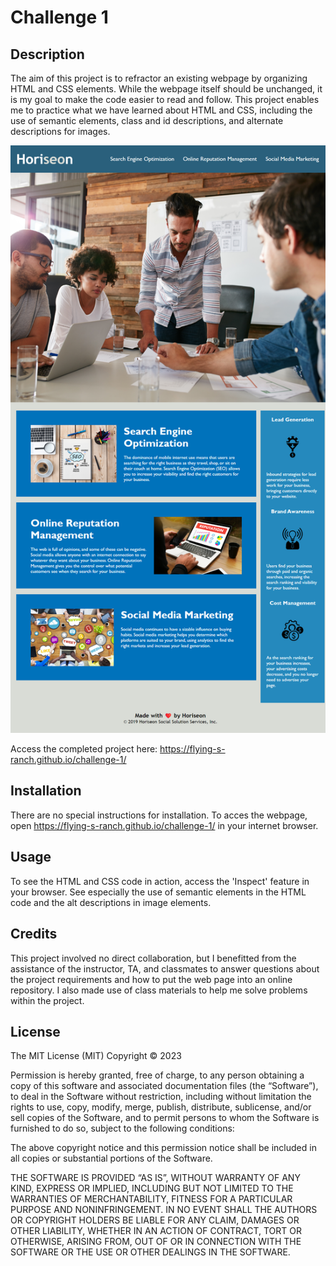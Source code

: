 # Challenge 1

## Description
The aim of this project is to refractor an existing webpage by organizing HTML and CSS elements. While the webpage itself should be unchanged, it is my goal to make the code easier to read and follow. This project enables me to practice what we have learned about HTML and CSS, including the use of semantic elements, class and id descriptions, and alternate descriptions for images.

<img src="./assets/images/challenge-1-screenshot.png" alt="screenshot of webpage" />

Access the completed project here: https://flying-s-ranch.github.io/challenge-1/ 

## Installation
There are no special instructions for installation. To acces the webpage, open https://flying-s-ranch.github.io/challenge-1/ in your internet browser. 

## Usage
To see the HTML and CSS code in action, access the 'Inspect' feature in your browser. See especially the use of semantic elements in the HTML code and the alt descriptions in image elements.

## Credits
This project involved no direct collaboration, but I benefitted from the assistance of the instructor, TA, and classmates to answer questions about the project requirements and how to put the web page into an online repository. I also made use of class materials to help me solve problems within the project.

## License
The MIT License (MIT)
Copyright © 2023 <Flying-S-Ranch>

Permission is hereby granted, free of charge, to any person obtaining a copy of this software and associated documentation files (the “Software”), to deal in the Software without restriction, including without limitation the rights to use, copy, modify, merge, publish, distribute, sublicense, and/or sell copies of the Software, and to permit persons to whom the Software is furnished to do so, subject to the following conditions:

The above copyright notice and this permission notice shall be included in all copies or substantial portions of the Software.

THE SOFTWARE IS PROVIDED “AS IS”, WITHOUT WARRANTY OF ANY KIND, EXPRESS OR IMPLIED, INCLUDING BUT NOT LIMITED TO THE WARRANTIES OF MERCHANTABILITY, FITNESS FOR A PARTICULAR PURPOSE AND NONINFRINGEMENT. IN NO EVENT SHALL THE AUTHORS OR COPYRIGHT HOLDERS BE LIABLE FOR ANY CLAIM, DAMAGES OR OTHER LIABILITY, WHETHER IN AN ACTION OF CONTRACT, TORT OR OTHERWISE, ARISING FROM, OUT OF OR IN CONNECTION WITH THE SOFTWARE OR THE USE OR OTHER DEALINGS IN THE SOFTWARE.